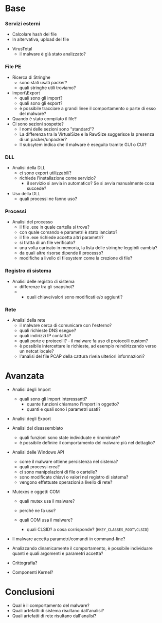 # Base

### Servizi esterni

+ Calcolare hash del file
+ In altervativa, upload del file

- VirusTotal
    - il malware è già stato analizzato?


### File PE

- Ricerca di Stringhe
    - sono stati usati packer?
    - quali stringhe utili troviamo?
- Import\Export
    - quali sono gli import?
    - quali sono gli export?
    - è possibile tracciare a grandi linee il comportamento o parte di esso del malware?
- Quando è stato compilato il file?
- Ci sono sezioni sospette?
    - I nomi delle sezioni sono "standard"?
    - La differenza tra la VirtualSize e la RawSize suggerisce la presenza di un packer/unpacker?
    - Il subsytem indica che il malware è eseguito tramite GUI o CUI?

### DLL

- Analisi della DLL
    - ci sono export utilizzabili?
    - richiede l'installazione come servizio?
        - il servizio si avvia in automatico? Se si avvia manualmente cosa succede?
- Uso della DLL
    - quali processi ne fanno uso?

### Processi

- Analisi del processo
    - il file .exe in quale cartella si trova?
    - con quale comando e parametri è stato lanciato?
    - il file .exe richiede accetta altri parametri?
    - si tratta di un file verificato?
    - una volta caricato in memoria, la lista delle stringhe leggibili cambia?
    - da quali altre risorse dipende il processo?
    - modifiche a livello di filesystem come la crezione di file?

### Registro di sistema

- Analisi delle registro di sistema
    - differenze tra gli snapshot?
    - - quali chiave/valori sono modificati e/o aggiunti?

### Rete

- Analisi della rete
    - il malware cerca di comunicare con l'esterno?
    - quali richieste DNS esegue?
    - quali indirizzi IP contatta?
    - quali porte e protocolli?
            - il malware fa uso di protocolli custom?
    - è possibile intercettare le richieste, ad esempio reindirizzando verso un netcat locale?
    - l'analisi del file PCAP della cattura rivela ulteriori informazioni?


# Avanzata

- Analisi degli Import
    - quali sono gli Import interessanti?
        - quante funzioni chiamano l'Import in oggetto?
        - quanti e quali sono i parametri usati?
        
- Analisi degli Export

- Analisi del disassemblato
    - quali funzioni sono state individuate e rinominate?
    - è possibile definire il comportamento del malware più nel dettaglio?

- Analisi delle Windows API
    - come il malware ottiene persistenza nel sistema?
    - quali processi crea?
    - ci sono manipolazioni di file o cartelle?
    - sono modificate chiavi o valori nel registro di sistema?
    - vengono effettuate operazioni a livello di rete?

- Mutexes e oggetti COM
    - quali mutex usa il malware?
    - perché ne fa uso?

    - quali COM usa il malware?
        - quali CLSID? a cosa corrisponde? (`HKEY_CLASSES_ROOT\CLSID`)

- Il malware accetta parametri/comandi in command-line?
- Analizzando dinamicamente il comportamento, è possibile individuare quanti e quali argomenti e parametri accetta?

- Crittografia?

- Componenti Kernel?

# Conclusioni

- Qual è il comportamento del malware?
- Quali artefatti di sistema risultano dall'analisi?
- Quali artefatti di rete risultano dall'analisi?